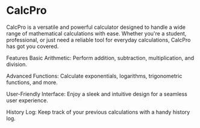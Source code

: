 # CalcPro
CalcPro is a versatile and powerful calculator designed to handle a wide range of mathematical calculations with ease. Whether you're a student, professional, or just need a reliable tool for everyday calculations, CalcPro has got you covered.

Features
Basic Arithmetic: Perform addition, subtraction, multiplication, and division.

Advanced Functions: Calculate exponentials, logarithms, trigonometric functions, and more.

User-Friendly Interface: Enjoy a sleek and intuitive design for a seamless user experience.

History Log: Keep track of your previous calculations with a handy history log.
